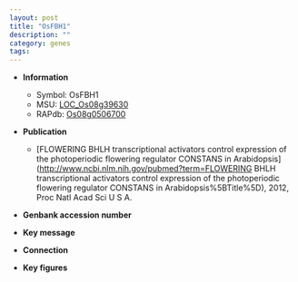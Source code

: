 ```yaml
---
layout: post
title: "OsFBH1"
description: ""
category: genes
tags: 
---
```


* **Information**  
    + Symbol: OsFBH1  
    + MSU: [LOC_Os08g39630](http://rice.plantbiology.msu.edu/cgi-bin/ORF_infopage.cgi?orf=LOC_Os08g39630)  
    + RAPdb: [Os08g0506700](http://rapdb.dna.affrc.go.jp/viewer/gbrowse_details/irgsp1?name=Os08g0506700)  

* **Publication**  
    + [FLOWERING BHLH transcriptional activators control expression of the photoperiodic flowering regulator CONSTANS in Arabidopsis](http://www.ncbi.nlm.nih.gov/pubmed?term=FLOWERING BHLH transcriptional activators control expression of the photoperiodic flowering regulator CONSTANS in Arabidopsis%5BTitle%5D), 2012, Proc Natl Acad Sci U S A.

* **Genbank accession number**  

* **Key message**  

* **Connection**  

* **Key figures**  


